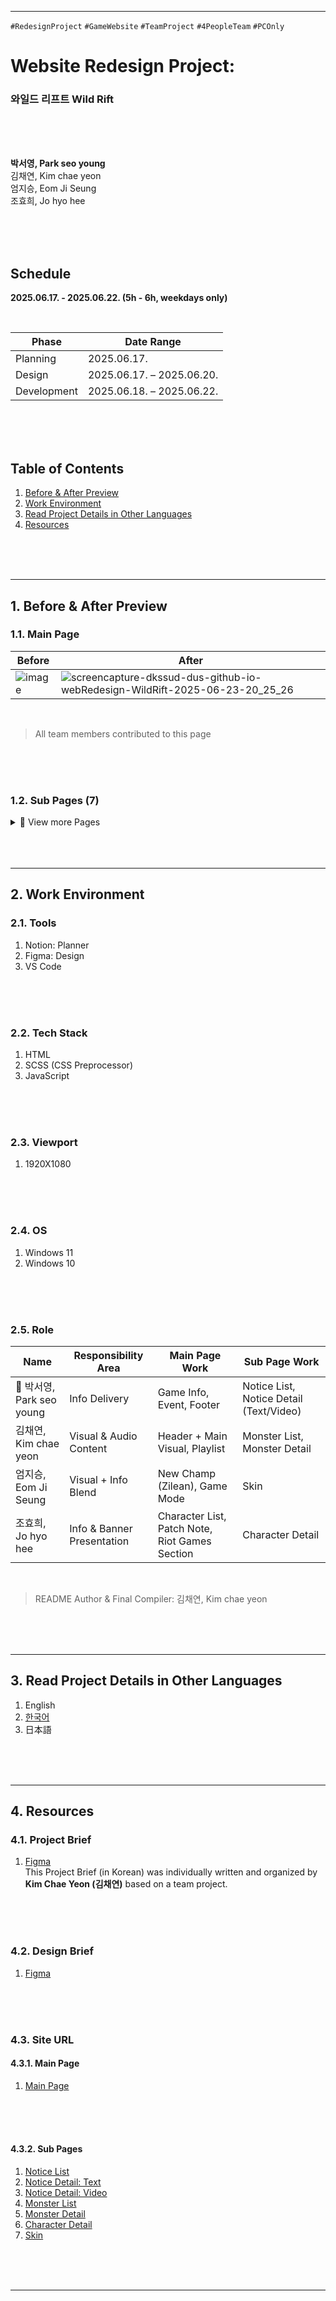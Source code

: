 
---
`#RedesignProject` `#GameWebsite` `#TeamProject` `#4PeopleTeam` `#PCOnly` 
# **Website Redesign Project:**
### 와일드 리프트 Wild Rift

<br/>
<br/>
<br/>

**박서영, Park seo young**    
김채연, Kim chae yeon     
엄지승, Eom Ji Seung      
조효희, Jo hyo hee    

<br/>
<br/>
<br/>

## **Schedule**
**2025.06.17. - 2025.06.22. (5h - 6h, weekdays only)**

</br>

| Phase         | Date Range                  |
|---------------|-----------------------------|
| Planning      | 2025.06.17.                 |
| Design        | 2025.06.17. – 2025.06.20.   |
| Development   | 2025.06.18. – 2025.06.22.   |



<br/>
<br/>
<br/>

## Table of Contents

1. [Before & After Preview](#1-Before-&-After-Preview)   
2. [Work Environment](#2-Work-Environment)   
3. [Read Project Details in Other Languages](#3-Read-Project-Details-in-Other-Languages)    
4. [Resources](#4-Resources)   
   
</br>
</br>
</br>

---



## 1. Before & After Preview
### 1.1. Main Page

| Before | After |
|--------|-------|
| ![image](https://github.com/user-attachments/assets/f8137093-fe93-4649-b3db-cacaa5d1e111) | ![screencapture-dkssud-dus-github-io-webRedesign-WildRift-2025-06-23-20_25_26](https://github.com/user-attachments/assets/7575f351-3754-40bd-9f37-138c9b0f8f9b) |

</br>

> All team members contributed to this page

</br>
</br>
</br>

### 1.2. Sub Pages (7)
<details>
<summary>📂 View more Pages</summary>

#### 1.2.1. Notice List
| Before | After |
|--------|-------|
| ![image](https://github.com/user-attachments/assets/243166cf-df74-4bad-9e97-ec89928ee2ce) | ![image](https://github.com/user-attachments/assets/c78c87db-4210-4919-ac98-44e6cc53483b) |

</br>

> Lead: 박서영, Park seo young

</br>
</br>
</br>

#### 1.2.2. Notice Detail: Text
| Before | After |
|--------|-------|
| ![image](https://github.com/user-attachments/assets/1b54351a-8de6-460e-b6d6-bdcbbed43a45) | ![image](https://github.com/user-attachments/assets/3d47479c-dc31-4db4-bfb8-3739611c1ac3) |

</br>

> Lead: 박서영, Park seo young

</br>
</br>
</br>

#### 1.2.3. Notice Detail: Video
| Before | After |
|--------|-------|
| Youtube Link | ![image](https://github.com/user-attachments/assets/4b99e962-9e9d-41f8-a975-2ed2a03eb3f5) |

</br>

> Lead: 박서영, Park seo young

</br>
</br>
</br>

#### 1.2.4. Monster List
| Before | After |
|--------|-------|
| - | ![image](https://github.com/user-attachments/assets/c8855426-39c5-424d-b7f8-562cb5a73968) |

</br>

> Lead: 김채연, Kim chae yeon

</br>
</br>
</br>

#### 1.2.5. Monster Detail
| Before | After |
|--------|-------|
| - | ![17](https://github.com/user-attachments/assets/2f2f2cf1-c686-4039-aaf0-38a185bdf359) |

</br>

> Lead: 김채연, Kim chae yeon

</br>
</br>
</br>

#### 1.2.6. Character Detail
| Before | After |
|--------|-------|
| ![image](https://github.com/user-attachments/assets/7ae25579-922a-4bd6-8d61-401f3c8af3ec) | ![image](https://github.com/user-attachments/assets/ea4aec75-125a-48f4-8d28-e537f910a362) |

</br>

> Lead: 조효희, Jo hyo hee

</br>
</br>
</br>

#### 1.2.7. Skin List
| Before | After |
|--------|-------|
| -| ![image](https://github.com/user-attachments/assets/3a524392-7754-4fd6-9874-e6458f114afc) |

</br>

> Lead: 엄지승, Eom Ji Seung

</br>
</br>
</br>

</details>

</br>
</br>
</br>

---
## 2. Work Environment
### 2.1. Tools
1. Notion: Planner
2. Figma: Design
3. VS Code

</br>
</br>
</br>

### 2.2. Tech Stack
1. HTML
2. SCSS (CSS Preprocessor)
3. JavaScript

</br>
</br>
</br>

### 2.3. Viewport
1. 1920X1080

</br>
</br>
</br>

### 2.4. OS
1. Windows 11
2. Windows 10

</br>
</br>
</br>

### 2.5. Role
| Name         | Responsibility Area           | Main Page Work                                          | Sub Page Work                                                  |
|--------------|-------------------------------|---------------------------------------------------------|----------------------------------------------------------------|
| 👑 박서영, Park seo young | Info Delivery                 | Game Info, Event, Footer                                | Notice List, Notice Detail (Text/Video)                            |
| 김채연, Kim chae yeon | Visual & Audio Content        | Header + Main Visual, Playlist                          | Monster List, Monster Detail                 |
| 엄지승, Eom Ji Seung   | Visual + Info Blend           | New Champ (Zilean), Game Mode                           | Skin                                                           |
| 조효희, Jo hyo hee   | Info & Banner Presentation    | Character List, Patch Note, Riot Games Section          | Character Detail                                    |

</br>

> README Author & Final Compiler: 김채연, Kim chae yeon

</br>
</br>
</br>

---

## 3. Read Project Details in Other Languages
1. English
2. [한국어](https://github.com/dkssud-dus/webRedesign-WildRift/blob/main/README_ko.md)
3. 日本語

</br>
</br>
</br>

---

## 4. Resources
### 4.1. Project Brief
1. [Figma](https://www.figma.com/deck/CMCSS23yKzPgwZ0JdnJOAk/-webRedesign--Wild-Rift--Project-Brief-?node-id=3-42&t=x0k2ji74IdbRiXPo-1)      
This Project Brief (in Korean) was individually written and organized by **Kim Chae Yeon (김채연)** based on a team project.          

</br>
</br>
</br>

### 4.2. Design Brief
1. [Figma](https://www.figma.com/design/K2NZgSBC0pxUIwae6TqgY5/-webRedesign--Wild-Rift--Design-Brief-?node-id=2-2&t=LKJLEQE10b5StP40-1)

</br>
</br>
</br>

### 4.3. Site URL
#### 4.3.1. Main Page
1. [Main Page](https://dkssud-dus.github.io/webRedesign-WildRift/)

</br>
</br>
</br>

#### 4.3.2. Sub Pages
1. [Notice List](https://dkssud-dus.github.io/webRedesign-WildRift/pages/notice.html)
2. [Notice Detail: Text](https://dkssud-dus.github.io/webRedesign-WildRift/pages/notice-sub-text.html)
3. [Notice Detail: Video](https://dkssud-dus.github.io/webRedesign-WildRift/pages/notice-sub-video.html)
4. [Monster List](https://dkssud-dus.github.io/webRedesign-WildRift/pages/monster-list.html)
5. [Monster Detail](https://dkssud-dus.github.io/webRedesign-WildRift/pages/monster-epic01.html)
6. [Character Detail](https://dkssud-dus.github.io/webRedesign-WildRift/pages/character.html)
7. [Skin](https://dkssud-dus.github.io/webRedesign-WildRift/pages/skinCharacterSelection.html)

</br>
</br>
</br>

---
